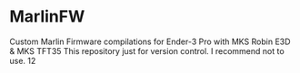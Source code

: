 # MarlinFW
Custom Marlin Firmware compilations for Ender-3 Pro with MKS Robin E3D & MKS TFT35
This repository just for version control. I recommend not to use.
12

